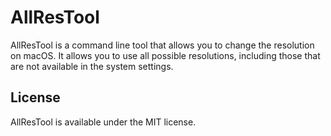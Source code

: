 # AllResTool

AllResTool is a command line tool that allows you to change the resolution on macOS. It allows you to use all possible resolutions, including those that are not available in the system settings.

## License

AllResTool is available under the MIT license.
